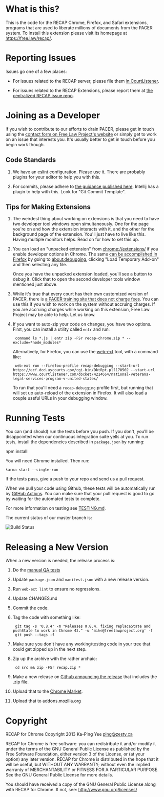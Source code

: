 What is this?
=============
This is the code for the RECAP Chrome, Firefox, and Safari extensions, programs that are
used to liberate millions of documents from the PACER system. To install this extension
please visit its homepage at https://free.law/recap/.


Reporting Issues
================
Issues go one of a few places:

 - For issues related to the RECAP server, please file them [in 
 CourtListener][cl].
 
 - For issues related to the RECAP Extensions, please report them at [the
  centralized RECAP issue repo][recap-issues]. 


Joining as a Developer
======================
If you wish to contribute to our efforts to drain PACER, please get in touch using the [contact form on Free Law Project's website][contact] or simply get to work on an issue that interests you. It's usually better to get in touch before you begin work though.


Code Standards
--------------
1. We have an eslint configuration. Please use it. There are probably plugins for your editor to help you with this. 

1. For commits, please adhere to [the guidance published here][commits]. Intellij has a plugin to help with this. Look for "Git Commit Template".

Tips for Making Extensions
--------------------------
1. The weirdest thing about working on extensions is that you need to have two developer tool windows open simultaneously. One for the page you're on and how the extension interacts with it, and the other for the background page of the extension. You'll just have to live like this. Having multiple monitors helps. Read on for how to set this up.

1. You can load an "unpacked extension" from [chrome://extensions/][c] if you enable developer options in Chrome. The same [can be accomplished in Firefox][tempff] by going to [about:debugging][abtdbg], clicking "Load Temporary Add-on" and then selecting any file.

    Once you have the unpacked extension loaded, you'll see a button to debug it. Click that to open the second developer tools window mentioned just above. 

1. While it's true that every court has their own customized version of PACER, there is [a PACER training site that does not charge fees][trainwreck]. You can use this if you wish to work on the system without accruing charges. If you are accruing charges while working on this extension, Free Law Project may be able to help. Let us know.

1. If you want to auto-zip your code on changes, you have two options. First, you can install a utility called `entr` and run:

        command ls *.js | entr zip -FSr recap-chrome.zip * --exclude=*node_modules*
    
    Alternatively, for Firefox, you can use the [web-ext][we] tool, with a command like:
     
        web-ext run --firefox-profile recap-debugging --start-url https://ecf.dcd.uscourts.gov/cgi-bin/DktRpt.pl?178502 --start-url https://www.courtlistener.com/docket/4214664/national-veterans-legal-services-program-v-united-states/
    
    To run that you'll need a `recap-debugging` profile first, but running that will set up auto-reload of the extension in Firefox. It will also load a couple useful URLs in your debugging window.
    
    

Running Tests
=============
You can (and should) run the tests before you push. If you don't, you'll be disappointed when our continuous integration suite yells at you. To run tests, install the dependencies described in `package.json` by running:

   npm install
   
You will need Chrome installed. Then run:

    karma start --single-run

If the tests pass, give a push to your repo and send us a pull request.

When we pull your code using Github, these tests will be automatically run by
[GitHub Actions][gact]. You can make sure that your pull request is good to go by waiting for the automated tests to complete.

For more information on testing see [TESTING.md][testingmd].

The current status of our master branch is:

![Build Status](https://github.com/freelawproject/recap-chrome/actions/workflows/test.yml/badge.svg)


Releasing a New Version
=======================
When a new version is needed, the release process is:

1. Do the [manual QA tests][qa]
1. Update `package.json` and `manifest.json` with a new release version.
1. Run `web-ext lint` to ensure no regressions. 
1. Update CHANGES.md
1. Commit the code.
1. Tag the code with something like:

        git tag -s '0.8.4' -m "Releases 0.8.4, fixing replaceState and pushState to work in Chrome 43." -u 'mike@freelawproject.org' -f
        git push --tags -f

1. Make sure you don't have any working/testing code in your tree that could get zipped up in the next step.
1. Zip up the archive with the rather archaic:

        cd src && zip -FSr recap.zip *

1. Make a new release on [Github announcing the release][ghtags] that includes the .zip file.
1. Upload that to the [Chrome Market][market].
1. Upload that to addons.mozilla.org


Copyright
=========

RECAP for Chrome
Copyright 2013 Ka-Ping Yee <ping@zesty.ca>

RECAP for Chrome is free software: you can redistribute it and/or modify it
under the terms of the GNU General Public License as published by the Free
Software Foundation, either version 3 of the License, or (at your option)
any later version.  RECAP for Chrome is distributed in the hope that it will
be useful, but WITHOUT ANY WARRANTY; without even the implied warranty of
MERCHANTABILITY or FITNESS FOR A PARTICULAR PURPOSE.  See the GNU General
Public License for more details.

You should have received a copy of the GNU General Public License along with
RECAP for Chrome.  If not, see: http://www.gnu.org/licenses/


[1]: https://chrome.google.com/webstore/detail/recap/oiillickanjlaeghobeeknbddaonmjnc
[contact]: http://free.law/contact/
[gact]: https://github.com/features/actions
[trainwreck]: https://dcecf.psc.uscourts.gov/cgi-bin/login.pl
[testingmd]: https://github.com/freelawproject/recap-chrome/blob/master/TESTING.md
[market]: https://chrome.google.com/webstore/developer/edit/oiillickanjlaeghobeeknbddaonmjnc?authuser=3#
[ghtags]: https://github.com/freelawproject/recap-chrome/releases/new
[csv-json]: https://court-version-scraper.herokuapp.com/courts.json
[csv-html]: https://court-version-scraper.herokuapp.com/
[ad]: https://github.com/audiodude
[c]: chrome://extensions/
[we]: https://github.com/mozilla/web-ext/
[abtdbg]: about:debugging
[tempff]: https://developer.mozilla.org/en-US/Add-ons/WebExtensions/Temporary_Installation_in_Firefox
[cl]: https://github.com/freelawproject/courtlistener/issues/new
[recap-issues]: https://github.com/freelawproject/recap/issues
[commits]: https://github.com/angular/angular.js/blob/master/DEVELOPERS.md#-git-commit-guidelines
[qa]: https://github.com/freelawproject/recap/wiki/QA-Testing
